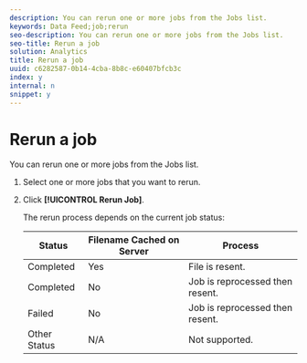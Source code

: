 ```yaml
---
description: You can rerun one or more jobs from the Jobs list.
keywords: Data Feed;job;rerun
seo-description: You can rerun one or more jobs from the Jobs list.
seo-title: Rerun a job
solution: Analytics
title: Rerun a job
uuid: c6282587-0b14-4cba-8b8c-e60407bfcb3c
index: y
internal: n
snippet: y
---
```


# Rerun a job

You can rerun one or more jobs from the Jobs list.

1. Select one or more jobs that you want to rerun.
1. Click **[!UICONTROL Rerun Job]**.

   The rerun process depends on the current job status:

   |  Status  | Filename Cached on Server  | Process  |
   |---|---|---|
   |  Completed  | Yes  | File is resent.  |
   |  Completed  | No  | Job is reprocessed then resent.  |
   |  Failed  | No  | Job is reprocessed then resent.  |
   |  Other Status  | N/A  | Not supported.  |

